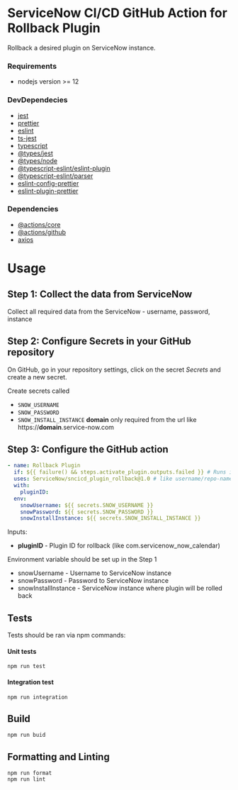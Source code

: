 # ServiceNow CI/CD GitHub Action for Rollback Plugin

Rollback a desired plugin on ServiceNow instance.

### Requirements
- nodejs version >= 12
### DevDependecies
- [jest](https://github.com/facebook/jest)
- [prettier](https://github.com/prettier/prettier)
- [eslint](https://github.com/eslint/eslint)
- [ts-jest](https://github.com/kulshekhar/ts-jest)
- [typescript](https://github.com/microsoft/TypeScript)
- [@types/jest](https://www.npmjs.com/package/@types/jest)
- [@types/node](https://www.npmjs.com/package/@types/node)
- [@typescript-eslint/eslint-plugin](https://www.npmjs.com/package/@typescript-eslint/eslint-plugin)
- [@typescript-eslint/parser](https://www.npmjs.com/package/@typescript-eslint/parser)
- [eslint-config-prettier](npmjs.com/package/eslint-config-prettier)
- [eslint-plugin-prettier](https://www.npmjs.com/package/eslint-plugin-prettier)

### Dependencies
- [@actions/core](https://github.com/actions/toolkit/tree/master/packages/core)
- [@actions/github](https://github.com/actions/toolkit/tree/master/packages/github)
- [axios](https://github.com/axios/axios)

# Usage
## Step 1: Collect the data from ServiceNow
Collect all required data from the ServiceNow - username, password, instance
## Step 2: Configure Secrets in your GitHub repository
On GitHub, go in your repository settings, click on the secret _Secrets_ and create a new secret.

Create secrets called 
- `SNOW_USERNAME`
- `SNOW_PASSWORD`
- `SNOW_INSTALL_INSTANCE` **domain** only required from the url like https://**domain**.service-now.com

## Step 3: Configure the GitHub action
```yaml
- name: Rollback Plugin 
  if: ${{ failure() && steps.activate_plugin.outputs.failed }} # Runs if Activate Plugin step is failed
  uses: ServiceNow/sncicd_plugin_rollback@1.0 # like username/repo-name
  with:
    pluginID: 
  env:
    snowUsername: ${{ secrets.SNOW_USERNAME }}
    snowPassword: ${{ secrets.SNOW_PASSWORD }}
    snowInstallInstance: ${{ secrets.SNOW_INSTALL_INSTANCE }}
```
Inputs:
- **pluginID** - Plugin ID for rollback (like com.servicenow_now_calendar)

Environment variable should be set up in the Step 1
- snowUsername - Username to ServiceNow instance
- snowPassword - Password to ServiceNow instance
- snowInstallInstance - ServiceNow instance where plugin will be rolled back

## Tests

Tests should be ran via npm commands:

#### Unit tests
```shell script
npm run test
```   

#### Integration test
```shell script
npm run integration
```   

## Build

```shell script
npm run buid
```

## Formatting and Linting
```shell script
npm run format
npm run lint
```

